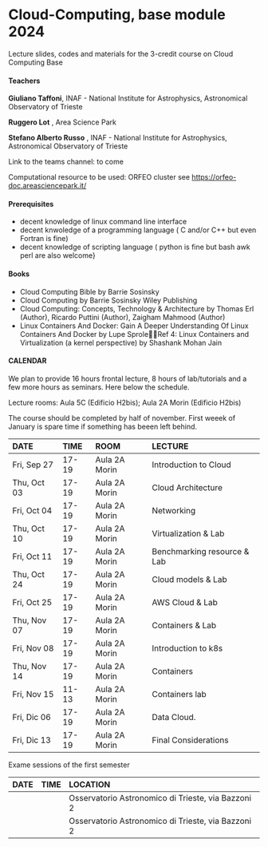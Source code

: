 # Cloud-Computing, base module 2024

Lecture slides, codes and materials for the 3-credit course on Cloud Computing Base


#### Teachers 

**Giuliano Taffoni**, INAF - National Institute for Astrophysics, Astronomical Observatory of Trieste

**Ruggero Lot** , Area Science Park


**Stefano Alberto Russo** , INAF - National Institute for Astrophysics, Astronomical Observatory of Trieste

Link to the teams channel:  to come

Computational resource to be used: ORFEO cluster see https://orfeo-doc.areasciencepark.it/



#### Prerequisites

  - decent knowledge of linux command line interface 
  - decent knwoledge of a programming language ( C and/or C++ but even Fortran is fine)
  - decent knowledge of scripting language  ( python is fine but bash awk perl are also welcome}


#### Books
  - Cloud Computing Bible by Barrie Sosinsky
  - Cloud Computing by Barrie Sosinsky Wiley Publishing
  - Cloud Computing: Concepts, Technology & Architecture by Thomas Erl (Author), Ricardo Puttini (Author), Zaigham Mahmood (Author)
  - Linux Containers And Docker: Gain A Deeper Understanding Of Linux Containers And Docker by Lupe SproleRef 4: Linux Containers and Virtualization (a kernel perspective) by Shashank Mohan Jain


#### CALENDAR

We plan to provide 16 hours frontal lecture, 8 hours of lab/tutorials and a few more hours as seminars.
Here below the schedule. 

Lecture rooms: Aula 5C (Edificio H2bis);  Aula 2A Morin (Edificio H2bis)


The course should be completed by half of november.
First weeek of January is spare time if something has beeen left behind.


| DATE         | TIME  | ROOM          | LECTURE                        |
| :----------  | :-----| :-------------| :------------------------------
| Fri, Sep 27  | 17-19 | Aula 2A Morin | Introduction to Cloud          |        
| Thu, Oct 03  | 17-19 | Aula 2A Morin | Cloud Architecture             |
| Fri, Oct 04  | 17-19 | Aula 2A Morin | Networking                     |
| Thu, Oct 10  | 17-19 | Aula 2A Morin | Virtualization  & Lab          |
| Fri, Oct 11  | 17-19 | Aula 2A Morin | Benchmarking resource  & Lab   |
| Thu, Oct 24  | 17-19 | Aula 2A Morin | Cloud models & Lab             |
| Fri, Oct 25  | 17-19 | Aula 2A Morin | AWS Cloud & Lab                | 
| Thu, Nov 07  | 17-19 | Aula 2A Morin | Containers  & Lab              |
| Fri, Nov 08  | 17-19 | Aula 2A Morin | Introduction to k8s            |
| Thu, Nov 14  | 17-19 | Aula 2A Morin |  Containers                    |
| Fri, Nov 15  | 11-13 | Aula 2A Morin |  Containers    lab             |
| Fri, Dic 06  | 17-19 | Aula 2A Morin | Data Cloud.                    |
| Fri, Dic 13  | 17-19 | Aula 2A Morin | Final Considerations           |

Exame sessions of the first semester

| DATE         | TIME   | LOCATION            |
| :----------  | :----  | :-----------------
|   |  | Osservatorio Astronomico di Trieste, via Bazzoni 2 |
|   |  | Osservatorio Astronomico di Trieste, via Bazzoni 2 |
   


